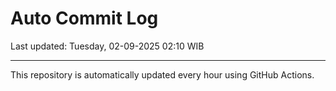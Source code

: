 # Auto Commit Log

Last updated: Tuesday, 02-09-2025 02:10 WIB

---

This repository is automatically updated every hour using GitHub Actions.
